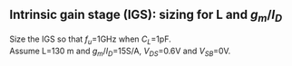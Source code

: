 ## Intrinsic gain stage (IGS): sizing for L and $g_{m}/I_{D}$  
Size the IGS so that $f_{u}$=1GHz when $C_{L}$=1pF. <br> 
Assume L=130 m and $g_{m}/I_{D}$=15S/A, $V_{DS}$=0.6V and $V_{SB}$=0V.

